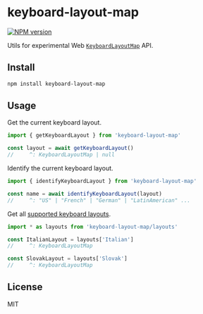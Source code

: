 # keyboard-layout-map

[![NPM version](https://img.shields.io/npm/v/keyboard-layout-map?color=a1b858&label=)](https://www.npmjs.com/package/keyboard-layout-map)

Utils for experimental Web [`KeyboardLayoutMap`](https://developer.mozilla.org/en-US/docs/Web/API/KeyboardLayoutMap) API.

## Install

```bash
npm install keyboard-layout-map
```

## Usage

Get the current keyboard layout.

```ts
import { getKeyboardLayout } from 'keyboard-layout-map'

const layout = await getKeyboardLayout()
//     ^: KeyboardLayoutMap | null
```

Identify the current keyboard layout.

```ts
import { identifyKeyboardLayout } from 'keyboard-layout-map'

const name = await identifyKeyboardLayout(layout)
//     ^: "US" | "French" | "German" | "LatinAmerican" ...
```

Get all [supported keyboard layouts](https://github.com/ocavue/keyboard-layout-map/tree/master/src/layouts).

```ts
import * as layouts from 'keyboard-layout-map/layouts'

const ItalianLayout = layouts['Italian']
//     ^: KeyboardLayoutMap

const SlovakLayout = layouts['Slovak']
//     ^: KeyboardLayoutMap
```

## License

MIT
